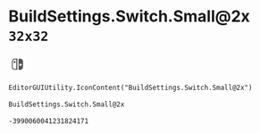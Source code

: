 # BuildSettings.Switch.Small@2x `32x32`
<img src="/img/BuildSettings.Switch.Small@2x.png" width=32 height=32>

``` CSharp
EditorGUIUtility.IconContent("BuildSettings.Switch.Small@2x")
```
```
BuildSettings.Switch.Small@2x
```
```
-3990060041231824171
```

